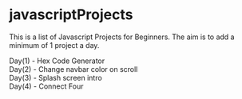 # javascriptProjects

This is a list of Javascript Projects for Beginners. The aim is to add a minimum of 1 project a day.

Day(1) - Hex Code Generator
<br>
Day(2) - Change navbar color on scroll
<br>
Day(3) - Splash screen intro
<br>
Day(4) - Connect Four



